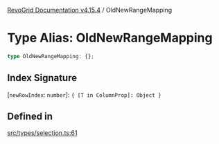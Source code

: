 [RevoGrid Documentation v4.15.4](README.md) / OldNewRangeMapping

# Type Alias: OldNewRangeMapping

```ts
type OldNewRangeMapping: {};
```

## Index Signature

 \[`newRowIndex`: `number`\]: `{ [T in ColumnProp]: Object }`

## Defined in

[src/types/selection.ts:61](https://github.com/revolist/revogrid/blob/1645225511bdf49c1a62fd26a91ac5b7e1558fd9/src/types/selection.ts#L61)
